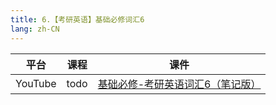```yaml
---
title: 6.【考研英语】基础必修词汇6
lang: zh-CN
---
```



| 平台       | 课程                                                                                                                                 | 课件                                                                                                                                                                                                                                              |
|----------|------------------------------------------------------------------------------------------------------------------------------------|-------------------------------------------------------------------------------------------------------------------------------------------------------------------------------------------------------------------------------------------------|
| YouTube  | todo                                                                                                                               | [基础必修-考研英语词汇6（笔记版）](../../public/english/%E8%8B%B1%E8%AF%AD%E4%BA%8C-%E5%9F%BA%E7%A1%80%E8%AF%BE/pdf/%E5%9F%BA%E7%A1%80%E5%BF%85%E4%BF%AE-%E8%80%83%E7%A0%94%E8%8B%B1%E8%AF%AD%E8%AF%8D%E6%B1%876%EF%BC%88%E7%AC%94%E8%AE%B0%E7%89%88%EF%BC%89.pdf) |








